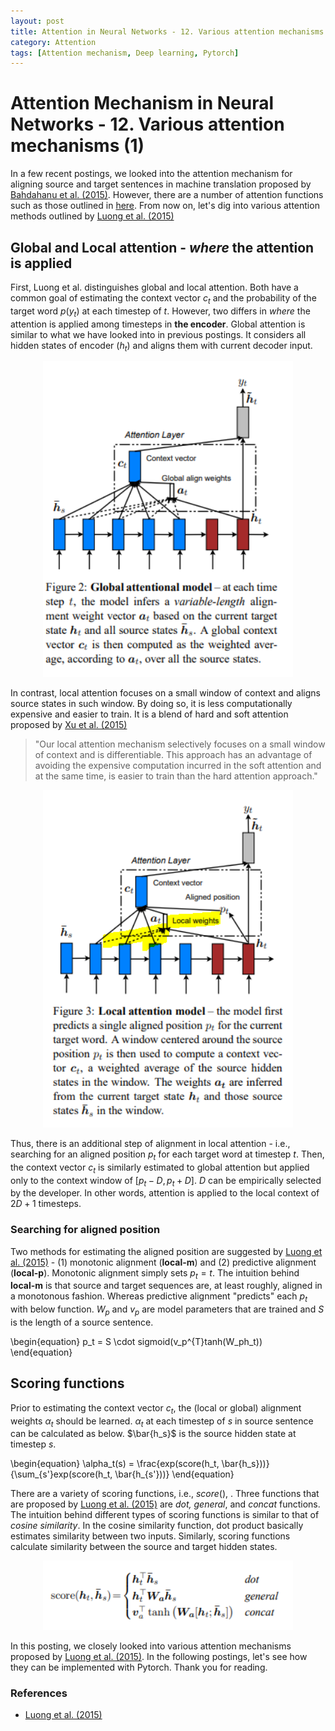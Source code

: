 ```yaml
---
layout: post
title: Attention in Neural Networks - 12. Various attention mechanisms (1)
category: Attention
tags: [Attention mechanism, Deep learning, Pytorch]
---
```


# Attention Mechanism in Neural Networks - 12. Various attention mechanisms (1)

In a few recent postings, we looked into the attention mechanism for aligning source and target sentences in machine translation proposed by [Bahdahanu et al. (2015)](https://arxiv.org/pdf/1409.0473.pdf). However, there are a number of attention functions such as those outlined in [here](https://lilianweng.github.io/lil-log/2018/06/24/attention-attention.html). From now on, let's dig into various attention methods outlined by [Luong et al. (2015)](https://arxiv.org/pdf/1508.04025.pdf)


## Global and Local attention - *where* the attention is applied

First, Luong et al. distinguishes global and local attention. Both have a common goal of estimating the context vector $c_t$ and the probability of the target word $p(y_t)$ at each timestep of $t$. However, two differs in *where* the attention is applied among timesteps in **the encoder**. Global attention is similar to what we have looked into in previous postings. It considers all hidden states of encoder ($h_t$) and aligns them with current decoder input. 

<p align = "center">
<img src ="/data/images/2020-03-18/0.PNG" width = "400px"/>
</p>

In contrast, local attention focuses on a small window of context and aligns source states in such window. By doing so, it is less computationally expensive and easier to train. It is a blend of hard and soft attention proposed by [Xu et al. (2015)](http://proceedings.mlr.press/v37/xuc15.pdf)

> "Our local attention mechanism selectively focuses on a small window of context and is differentiable. This approach has an advantage of avoiding the expensive computation incurred in the soft attention and at the same time, is easier to train than the hard attention approach."

<p align = "center">
<img src ="/data/images/2020-03-18/1.PNG" width = "400px"/>
</p>

Thus, there is an additional step of alignment in local attention - i.e., searching for an aligned position $p_t$ for each target word at timestep $t$. Then, the context vector $c_t$ is similarly estimated to global attention but applied only to the context window of $[p_t - D, p_t + D]$. $D$ can be empirically selected by the developer. In other words, attention is applied to the local context of $2D+1$ timesteps.

### Searching for aligned position

Two methods for estimating the aligned position are suggested by [Luong et al. (2015)](https://arxiv.org/pdf/1508.04025.pdf) - (1) monotonic alignment (**local-m**) and (2) predictive alignment (**local-p**). Monotonic alignment simply sets $p_t = t$. The intuition behind **local-m** is that source and target sequences are, at least roughly, aligned in a monotonous fashion. Whereas predictive alignment "predicts" each $p_t$ with below function. $W_p$ and $v_p$ are model parameters that are trained and $S$ is the length of a source sentence.

\begin{equation}
p_t = S \cdot sigmoid(v_p^{T}tanh(W_ph_t))
\end{equation}

## Scoring functions

Prior to estimating the context vector $c_t$, the (local or global) alignment weights $\alpha_t$ should be learned. $\alpha_t$ at each timestep of $s$ in source sentence can be calculated as below. $\bar{h_s}$ is the source hidden state at timestep $s$.

\begin{equation}
\alpha_t(s) = \frac{exp(score(h_t, \bar{h_s}))}{\sum_{s'}exp(score(h_t, \bar{h_{s'}))}
\end{equation}

There are a variety of scoring functions, i.e., $score()$, . Three functions that are proposed by [Luong et al. (2015)](https://arxiv.org/pdf/1508.04025.pdf) are *dot, general*, and *concat* functions. The intuition behind different types of scoring functions is similar to that of *cosine similarity*. In the cosine similarity function, dot product basically estimates similarity between two inputs. Similarly, scoring functions calculate similarity between the source and target hidden states.

<p align = "center">
<img src ="/data/images/2020-03-18/2.PNG" width = "400px" class="center">
</p>


In this posting, we closely looked into various attention mechanisms proposed by [Luong et al. (2015)](https://arxiv.org/pdf/1508.04025.pdf). In the following postings, let's see how they can be implemented with Pytorch. Thank you for reading.


### References
- [Luong et al. (2015)](https://arxiv.org/pdf/1508.04025.pdf)

